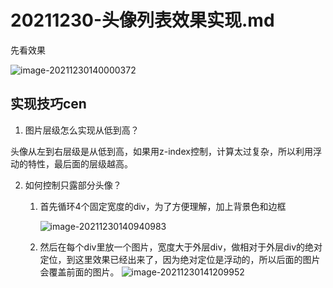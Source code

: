 # 20211230-头像列表效果实现.md

先看效果

![image-20211230140000372](https://s2.loli.net/2021/12/30/fEFDNX4c3h9lkQe.png)

## 实现技巧cen

1. 图片层级怎么实现从低到高？

​			头像从左到右层级是从低到高，如果用z-index控制，计算太过复杂，所以利用浮动的特性，最后面的层级越高。

2. 如何控制只露部分头像？

   1. 首先循环4个固定宽度的div，为了方便理解，加上背景色和边框

      ![image-20211230140940983](https://s2.loli.net/2021/12/30/c4oB7UAbyHemfTS.png)

   2. 然后在每个div里放一个图片，宽度大于外层div，做相对于外层div的绝对定位，到这里效果已经出来了，因为绝对定位是浮动的，所以后面的图片会覆盖前面的图片。
      ![image-20211230141209952](https://s2.loli.net/2021/12/30/KacArgGFv7Z3yHn.png)